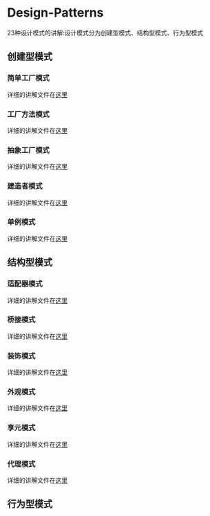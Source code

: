 # Design-Patterns
23种设计模式的讲解:设计模式分为创建型模式、结构型模式、行为型模式
## 创建型模式
### 简单工厂模式
详细的讲解文件在[这里](https://github.com/oeljeklaus-you/Design-Patterns/blob/master/设计模式(一)简单工厂模式.md)
### 工厂方法模式
详细的讲解文件在[这里](https://github.com/oeljeklaus-you/Design-Patterns/blob/master/设计模式(二)工厂方法模式.md)
### 抽象工厂模式
详细的讲解文件在[这里](https://github.com/oeljeklaus-you/Design-Patterns/blob/master/设计模式(三)抽象工厂模式.md)
### 建造者模式
详细的讲解文件在[这里](https://github.com/oeljeklaus-you/Design-Patterns/blob/master/设计模式(四)建造者模式.md)
### 单例模式
详细的讲解文件在[这里](https://github.com/oeljeklaus-you/Design-Patterns/blob/master/设计模式(五)单例模式.md)
## 结构型模式
### 适配器模式
详细的讲解文件在[这里](https://github.com/oeljeklaus-you/Design-Patterns/blob/master/设计模式(六)适配器模式.md)
### 桥接模式
详细的讲解文件在[这里](https://github.com/oeljeklaus-you/Design-Patterns/blob/master/设计模式(七)桥接模式.md)
### 装饰模式
详细的讲解文件在[这里](https://github.com/oeljeklaus-you/Design-Patterns/blob/master/设计模式(八)装饰模式.md)
### 外观模式
详细的讲解文件在[这里](https://github.com/oeljeklaus-you/Design-Patterns/blob/master/设计模式(九)外观模式.md)
### 享元模式
详细的讲解文件在[这里](https://github.com/oeljeklaus-you/Design-Patterns/blob/master/设计模式(十)享元模式.md)
### 代理模式
详细的讲解文件在[这里](https://github.com/oeljeklaus-you/Design-Patterns/blob/master/设计模式(十一)代理模式.md)
## 行为型模式
